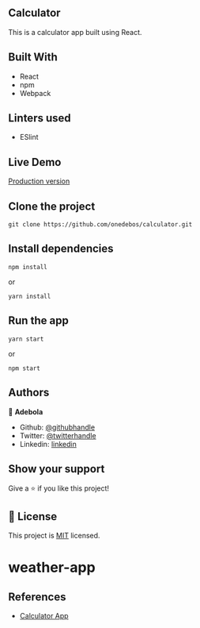 ## Calculator

This is a calculator app built using React.

## Built With

- React
- npm
- Webpack

## Linters used

- ESlint

## Live Demo

[Production version](https://debs-calculator-2.herokuapp.com/)

## Clone the project

```
git clone https://github.com/onedebos/calculator.git
```

## Install dependencies

```
npm install
```

or

```
yarn install
```

## Run the app

```
yarn start
```

or

```
npm start
```

## Authors

👤 **Adebola**

- Github: [@githubhandle](https://github.com/onedebos)
- Twitter: [@twitterhandle](https://twitter.com/debosthefirst)
- Linkedin: [linkedin](https://www.linkedin.com/in/adebola-niran/)

## Show your support

Give a ⭐️ if you like this project!

## 📝 License

This project is [MIT](lic.url) licensed.

# weather-app

## References

- [Calculator App](https://github.com/ahfarmer/calculator)
